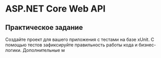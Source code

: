 # **ASP.NET Core Web API**

## **Практическое задание**
Создайте проект для вашего приложения с тестами на базе xUnit. С помощью тестов зафиксируйте
правильность работы кода и бизнес-логики.
Дополнительные м
